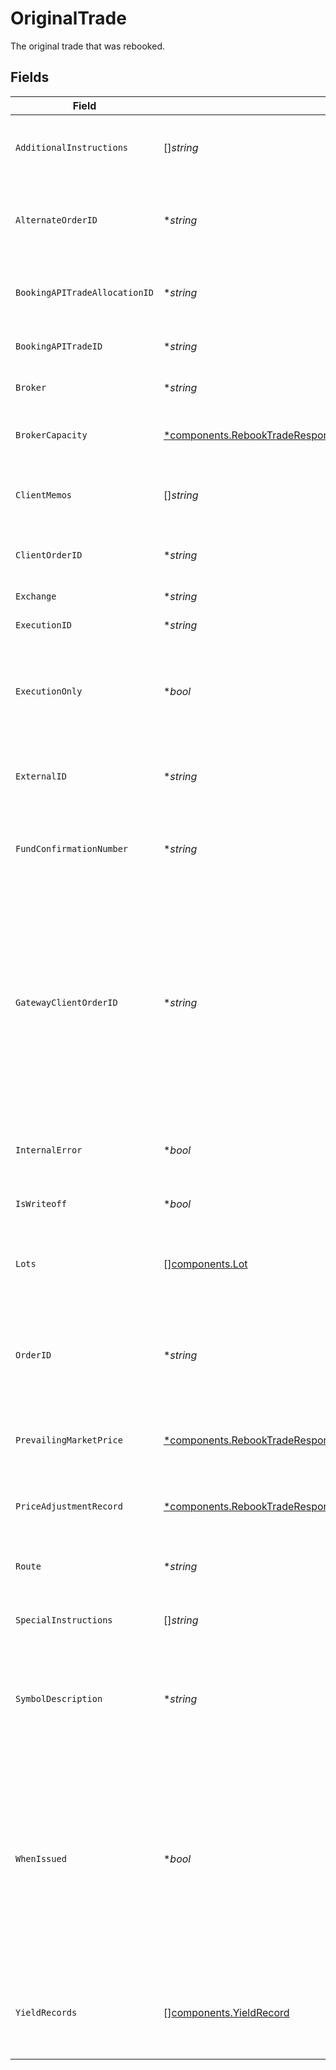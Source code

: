 # OriginalTrade

The original trade that was rebooked.


## Fields

| Field                                                                                                                                                                                                                | Type                                                                                                                                                                                                                 | Required                                                                                                                                                                                                             | Description                                                                                                                                                                                                          | Example                                                                                                                                                                                                              |
| -------------------------------------------------------------------------------------------------------------------------------------------------------------------------------------------------------------------- | -------------------------------------------------------------------------------------------------------------------------------------------------------------------------------------------------------------------- | -------------------------------------------------------------------------------------------------------------------------------------------------------------------------------------------------------------------- | -------------------------------------------------------------------------------------------------------------------------------------------------------------------------------------------------------------------- | -------------------------------------------------------------------------------------------------------------------------------------------------------------------------------------------------------------------- |
| `AdditionalInstructions`                                                                                                                                                                                             | []*string*                                                                                                                                                                                                           | :heavy_minus_sign:                                                                                                                                                                                                   | Free form text field containing additional information for a trade                                                                                                                                                   | [<br/>"As-Of Trade Example",<br/>"to Cancel"<br/>]                                                                                                                                                                   |
| `AlternateOrderID`                                                                                                                                                                                                   | **string*                                                                                                                                                                                                            | :heavy_minus_sign:                                                                                                                                                                                                   | Max Length 100 characters. Alternate order id from the street used for FRAC trades                                                                                                                                   | 8d7f6375                                                                                                                                                                                                             |
| `BookingAPITradeAllocationID`                                                                                                                                                                                        | **string*                                                                                                                                                                                                            | :heavy_minus_sign:                                                                                                                                                                                                   | uuid assigned by the Booking API if a trade belongs to an allocation                                                                                                                                                 | 01HZ5Z4E00AM2DCPK21PYM07PM                                                                                                                                                                                           |
| `BookingAPITradeID`                                                                                                                                                                                                  | **string*                                                                                                                                                                                                            | :heavy_minus_sign:                                                                                                                                                                                                   | uuid assigned by the Booking API to all trades                                                                                                                                                                       | 01HYKYBD00JBQAZ8477RD1M8T7                                                                                                                                                                                           |
| `Broker`                                                                                                                                                                                                             | **string*                                                                                                                                                                                                            | :heavy_minus_sign:                                                                                                                                                                                                   | Executing broker of the trade                                                                                                                                                                                        | JNST                                                                                                                                                                                                                 |
| `BrokerCapacity`                                                                                                                                                                                                     | [*components.RebookTradeResponseOriginalTradeBrokerCapacity](../../models/components/rebooktraderesponseoriginaltradebrokercapacity.md)                                                                              | :heavy_minus_sign:                                                                                                                                                                                                   | Used to calculate broadridge blotter code                                                                                                                                                                            | AGENCY                                                                                                                                                                                                               |
| `ClientMemos`                                                                                                                                                                                                        | []*string*                                                                                                                                                                                                           | :heavy_minus_sign:                                                                                                                                                                                                   | Free form text submitted by the client for internal purposes                                                                                                                                                         | [<br/>"Detail from client",<br/>"More details from client"<br/>]                                                                                                                                                     |
| `ClientOrderID`                                                                                                                                                                                                      | **string*                                                                                                                                                                                                            | :heavy_minus_sign:                                                                                                                                                                                                   | 32 characters. The client order ID from the order submitted                                                                                                                                                          | 0db56450                                                                                                                                                                                                             |
| `Exchange`                                                                                                                                                                                                           | **string*                                                                                                                                                                                                            | :heavy_minus_sign:                                                                                                                                                                                                   | MIC code for the exchange                                                                                                                                                                                            | OTC                                                                                                                                                                                                                  |
| `ExecutionID`                                                                                                                                                                                                        | **string*                                                                                                                                                                                                            | :heavy_minus_sign:                                                                                                                                                                                                   | Execution id from the street                                                                                                                                                                                         | 01HZ5Z4E003KJ7B7FK3GGX2V74                                                                                                                                                                                           |
| `ExecutionOnly`                                                                                                                                                                                                      | **bool*                                                                                                                                                                                                              | :heavy_minus_sign:                                                                                                                                                                                                   | Indicates whether Apex is the clearing broker for this trade. When false, indicates Apex is the clearing broker                                                                                                      | false                                                                                                                                                                                                                |
| `ExternalID`                                                                                                                                                                                                         | **string*                                                                                                                                                                                                            | :heavy_minus_sign:                                                                                                                                                                                                   | Max Length 100 characters. External system id provided by a client                                                                                                                                                   | 01HAWHW7PSNS99H9SSCY3J3MXZ_FROM_STREET-SELL-393767f7-0db5645                                                                                                                                                         |
| `FundConfirmationNumber`                                                                                                                                                                                             | **string*                                                                                                                                                                                                            | :heavy_minus_sign:                                                                                                                                                                                                   | The confirmation number associated with a mutual fund trade                                                                                                                                                          | 1.0038862e+07                                                                                                                                                                                                        |
| `GatewayClientOrderID`                                                                                                                                                                                               | **string*                                                                                                                                                                                                            | :heavy_minus_sign:                                                                                                                                                                                                   | Max length 100 characters. Order id generated by trading-gateway (Trade-Ex) to uniquely identify all orders in their system. Used as the client_order_id on new order singles sent downstream of the trading-gateway | 7039acda                                                                                                                                                                                                             |
| `InternalError`                                                                                                                                                                                                      | **bool*                                                                                                                                                                                                              | :heavy_minus_sign:                                                                                                                                                                                                   | If set to true, indicates the trade should be omitted from client billing                                                                                                                                            | false                                                                                                                                                                                                                |
| `IsWriteoff`                                                                                                                                                                                                         | **bool*                                                                                                                                                                                                              | :heavy_minus_sign:                                                                                                                                                                                                   | Set on penny-for-the-lot trades                                                                                                                                                                                      | false                                                                                                                                                                                                                |
| `Lots`                                                                                                                                                                                                               | [][components.Lot](../../models/components/lot.md)                                                                                                                                                                   | :heavy_minus_sign:                                                                                                                                                                                                   | Repeated record containing information about the tax lots, if specified                                                                                                                                              |                                                                                                                                                                                                                      |
| `OrderID`                                                                                                                                                                                                            | **string*                                                                                                                                                                                                            | :heavy_minus_sign:                                                                                                                                                                                                   | Max Length 100 characters. Internally generated order id that is returned to client on exec reports                                                                                                                  | 8d7f6375                                                                                                                                                                                                             |
| `PrevailingMarketPrice`                                                                                                                                                                                              | [*components.RebookTradeResponseOriginalTradePrevailingMarketPrice](../../models/components/rebooktraderesponseoriginaltradeprevailingmarketprice.md)                                                                | :heavy_minus_sign:                                                                                                                                                                                                   | The price for the instrument that is prevailing in the market.                                                                                                                                                       | {<br/>"value": "0.25"<br/>}                                                                                                                                                                                          |
| `PriceAdjustmentRecord`                                                                                                                                                                                              | [*components.RebookTradeResponseOriginalTradePriceAdjustmentRecord](../../models/components/rebooktraderesponseoriginaltradepriceadjustmentrecord.md)                                                                | :heavy_minus_sign:                                                                                                                                                                                                   | Information about any price adjustments applied to the security                                                                                                                                                      |                                                                                                                                                                                                                      |
| `Route`                                                                                                                                                                                                              | **string*                                                                                                                                                                                                            | :heavy_minus_sign:                                                                                                                                                                                                   | Used to calculate broadridge blotter code                                                                                                                                                                            | MNGD                                                                                                                                                                                                                 |
| `SpecialInstructions`                                                                                                                                                                                                | []*string*                                                                                                                                                                                                           | :heavy_minus_sign:                                                                                                                                                                                                   | The special instructions for a trade                                                                                                                                                                                 | [<br/>"WITH_DIVIDEND",<br/>"OPTION_ASSIGNMENT"<br/>]                                                                                                                                                                 |
| `SymbolDescription`                                                                                                                                                                                                  | **string*                                                                                                                                                                                                            | :heavy_minus_sign:                                                                                                                                                                                                   | Name of the issuer of a security and additional descriptive information about the particular issue                                                                                                                   | AMC ENTMT HLDGS INC CL A COM                                                                                                                                                                                         |
| `WhenIssued`                                                                                                                                                                                                         | **bool*                                                                                                                                                                                                              | :heavy_minus_sign:                                                                                                                                                                                                   | Indicates the trade was executed in a security that is not currently listed. When-issued securities are bought and sold before they are officially issued, allowing investors to speculate on their future value     | false                                                                                                                                                                                                                |
| `YieldRecords`                                                                                                                                                                                                       | [][components.YieldRecord](../../models/components/yieldrecord.md)                                                                                                                                                   | :heavy_minus_sign:                                                                                                                                                                                                   | The yields associated with a fixed income trade. only valid if the SecurityType is FIXED_INCOME.                                                                                                                     |                                                                                                                                                                                                                      |